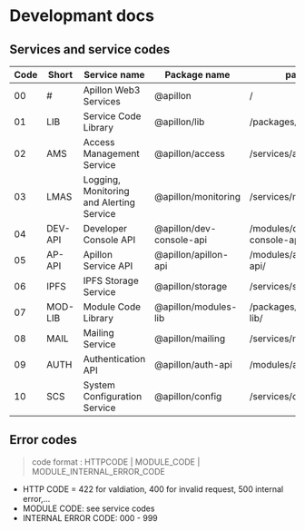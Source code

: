 # Developmant docs

## Services and service codes

| Code | Short   | Service name                             | Package name             | path                      |
|------|---------|------------------------------------------|--------------------------|---------------------------|
| 00   | #       | Apillon Web3 Services                    | @apillon                 | /                         |
| 01   | LIB     | Service Code Library                     | @apillon/lib             | /packages/lib/            |
| 02   | AMS     | Access Management Service                | @apillon/access          | /services/access/         |
| 03   | LMAS    | Logging, Monitoring and Alerting Service | @apillon/monitoring      | /services/monitoring/     |
| 04   | DEV-API | Developer Console API                    | @apillon/dev-console-api | /modules/dev-console-api/ |
| 05   | AP-API  | Apillon Service API                      | @apillon/apillon-api     | /modules/apillon-api/     |
| 06   | IPFS    | IPFS Storage Service                     | @apillon/storage         | /services/storage/        |
| 07   | MOD-LIB | Module Code Library                      | @apillon/modules-lib     | /packages/modules-lib/    |
| 08   | MAIL    | Mailing Service                          | @apillon/mailing         | /services/mailing/        |
| 09   | AUTH    | Authentication API                       | @apillon/auth-api        | /modules/auth/            |
| 10   | SCS     | System Configuration Service             | @apillon/config          | /services/config          |

## Error codes

> code format : HTTPCODE | MODULE_CODE | MODULE_INTERNAL_ERROR_CODE

* HTTP CODE = 422 for valdiation, 400 for invalid request, 500 internal error,...
* MODULE CODE: see service codes
* INTERNAL ERROR CODE: 000 - 999
